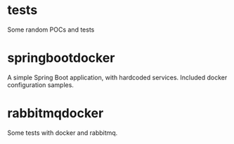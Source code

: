 # tests
Some random POCs and tests

# springbootdocker

A simple Spring Boot application, with hardcoded services.
Included docker configuration samples.

# rabbitmqdocker

Some tests with docker and rabbitmq.
